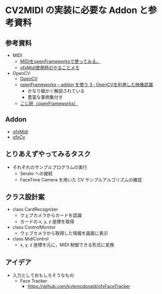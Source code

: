 CV2MIDI の実装に必要な Addon と参考資料
===

参考資料
---
* MIDI
	* [MIDIをopenFrameworksで使ってみる。](http://asus4.hatenablog.com/entry/20101121/1290331567)
	* [ofxMidi使用時のやることメモ](http://qiita.com/y_UM4/items/d40e073190d149853379)
* OpenCV
	* [OpenCV](http://opencv.org)
	* [openFrameworks – addon を使う 3 : OpenCVを利用した映像認識](http://yoppa.org/ma2_10/2214.html)
		* かなり細かく解説されている
		* 豊富な事例集付き
	* [こじ研（openFrameworks）](http://www.myu.ac.jp/~xkozima/lab/ofTutorial5.html)


Addon
---
* [ofxMidi](https://github.com/danomatika/ofxMidi)
* [ofxCv](https://github.com/kylemcdonald/ofxCv)

とりあえずやってみるタスク
---
* それぞれのサンプルプログラムの実行
	* Serato への接続
	* FaceTime Camera を用いた CV サンプルアルゴリズムの確認

クラス設計案
---
* class CardRecognizer
	* ウェブカメラからカードを認識
	* カードの x, y, z 座標を取得
* class ControlMonitor
	* ウェブカメラから取得した情報を画面に表示
* class MidiControl
	* x, y, z 座標を元に，MIDI 制御できる形式に変換

アイデア
---
* 入力としておもしろそうなもの
	* Face Tracker
		* https://github.com/kylemcdonald/ofxFaceTracker



